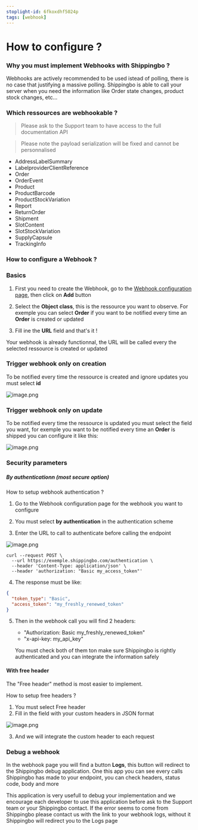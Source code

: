 ```yaml
---
stoplight-id: 6fkoxdhf5024p
tags: [webhook]
---
```


# How to configure ?

### Why you must implement Webhooks with Shippingbo ?

Webhooks are actively recommended to be used istead of polling, there is no case that justifying a massive polling. Shippingbo is able to call your server when you need the information like Order state changes, product stock changes, etc...

### Which ressources are webhookable ?

> Please ask to the Support team to have access to the full documentation API

<!-- theme: warning -->

> Please note the payload serialization will be fixed and cannot be personnalised

- AddressLabelSummary
- LabelproviderClientReference
- Order
- OrderEvent
- Product
- ProductBarcode
- ProductStockVariation
- Report
- ReturnOrder
- Shipment
- SlotContent
- SlotStockVariation
- SupplyCapsule
- TrackingInfo

### How to configure a Webhook ?
### Basics

1. First you need to create the Webhook, go to the [Webhook configuration page](https://app.shippingbo.com/#/updateHooks), then click on **Add** button

2. Select the **Object class**, this is the ressource you want to observe. For exemple you can select **Order** if you want to be notified every time an **Order** is created or updated
3. Fill ine the **URL** field and that's it !

Your webhook is already functionnal, the URL will be called every the selected ressource is created or updated

### Trigger webhook only on creation

To be notified every time the ressource is created and ignore updates you must select **id**

![image.png](https://stoplight.io/api/v1/projects/cHJqOjE0ODExOA/images/np9Q5SbHyYI)

### Trigger webhook only on update

To be notified every time the ressource is updated you must select the field you want, for exemple you want to be notified every time an **Order** is shipped you can configure it like this:

![image.png](https://stoplight.io/api/v1/projects/cHJqOjE0ODExOA/images/ELyedqU5BIw)


### Security parameters

##### By authenticationn (most secure option)

How to setup webhook authentication ?

1. Go to the Webhook configuration page for the webhook you want to configure 

2. You must select **by authentication** in the authentication scheme

3. Enter the URL to call to authenticate before calling the endpoint

![image.png](https://stoplight.io/api/v1/projects/cHJqOjE0ODExOA/images/Zfugp1mYdkU)


```curl
curl --request POST \
  --url https://exemple.shippingbo.com/authentication \
  --header 'Content-Type: application/json' \
  --header 'authorization: "Basic my_access_token"'
```

4. The response must be like:

```json
{
  "token_type": "Basic",
  "access_token": "my_freshly_renewed_token"
}
```

5. Then in the webhook call you will find 2 headers:

    - "Authorization: Basic my_freshly_renewed_token" 
    - "x-api-key: my_api_key"

    You must check both of them ton make sure Shippingbo is rightly authenticated and you can integrate the information safely


#### With free header

The "Free header" method is most easier to implement.

How to setup free headers ?

1. You must select Free header
2. Fill in the field with your custom headers in JSON format

![image.png](https://stoplight.io/api/v1/projects/cHJqOjE0ODExOA/images/XSmNuNqhsj4)

3. And we will integrate the custom header to each request


### Debug a webhook

In the webhook page you will find a button **Logs**, this button will redirect to the Shippingbo debug application. One this app you can see every calls Shippingbo has made to your endpoint, you can check headers, status code, body and more

This application is very usefull to debug your implementation and we encourage each developer to use this application before ask to the Support team or your Shippingbo contact. If the error seems to come from Shippingbo please contact us with the link to your webhook logs, without it Shippingbo will redirect you to the Logs page